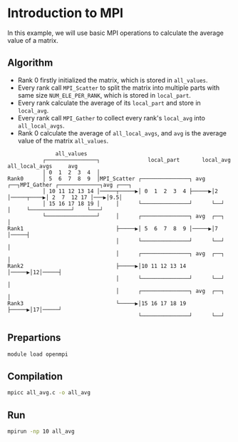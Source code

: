# Introduction to MPI

In this example, we will use basic MPI operations to calculate the average value of a matrix.

## Algorithm

* Rank 0 firstly initialized the matrix, which is stored in `all_values`.
* Every rank call `MPI_Scatter` to split the matrix into multiple parts with same size `NUM_ELE_PER_RANK`, which is stored in `local_part`.
* Every rank calculate the average of its `local_part` and store in `local_avg`.
* Every rank call `MPI_Gather` to collect every rank's `local_avg` into `all_local_avgs`.
* Rank 0 calculate the average of `all_local_avgs`, and `avg` is the average value of the matrix `all_values`.

```
               all_values                                                                               
           ┌────────────────┐               local_part       local_avg          all_local_avgs     avg  
           │ 0  1  2  3  4  │                                                                           
Rank0      │ 5  6  7  8  9  │MPI_Scatter ┌───────────────┐ avg  ┌──┐MPI_Gather ┌─────────────┐avg ┌───┐ 
           │ 10 11 12 13 14 │─────┬─────▶│ 0  1  2  3  4 ├─────▶│2 │─────┬────▶│ 2  7  12 17 │───▶│9.5│ 
           │ 15 16 17 18 19 │     │      └───────────────┘      └──┘     │     └─────────────┘    └───┘ 
           └────────────────┘     │      ┌───────────────┐ avg  ┌──┐     │                              
Rank1                             ├─────▶│ 5  6  7  8  9 │─────▶│7 │─────┤                              
                                  │      └───────────────┘      └──┘     │                              
                                  │      ┌───────────────┐ avg  ┌──┐     │                              
Rank2                             ├─────▶│10 11 12 13 14 │─────▶│12│─────┤                              
                                  │      └───────────────┘      └──┘     │                              
                                  │      ┌───────────────┐ avg  ┌──┐     │                              
Rank3                             └─────▶│15 16 17 18 19 ├─────▶│17│─────┘                              
                                         └───────────────┘      └──┘                                    
```

## Prepartions

```bash
module load openmpi
```

## Compilation

```bash
mpicc all_avg.c -o all_avg
```

## Run

```bash
mpirun -np 10 all_avg 
```

